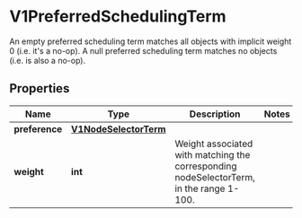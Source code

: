 # V1PreferredSchedulingTerm

An empty preferred scheduling term matches all objects with implicit weight 0 (i.e. it's a no-op). A null preferred scheduling term matches no objects (i.e. is also a no-op).
## Properties
Name | Type | Description | Notes
------------ | ------------- | ------------- | -------------
**preference** | [**V1NodeSelectorTerm**](V1NodeSelectorTerm.md) |  | 
**weight** | **int** | Weight associated with matching the corresponding nodeSelectorTerm, in the range 1-100. | 
